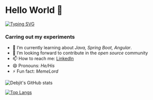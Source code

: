 # Hello World 👋

[![Typing SVG](https://readme-typing-svg.herokuapp.com?font=Sans+swrif&color=%2324F720&multiline=true&height=60&lines=Loading...+;Projects.exe)](https://git.io/typing-svg)

### Carring out my experiments

- 🌱 I’m currently learning about *Java, Spring Boot, Angular*.
- 👯 I’m looking forward to contribute in the *open source* community
- 📫 How to reach me: [LinkedIn](https://www.linkedin.com/in/debjit-karmakar-69666721a/) 
- 😄 Pronouns: *He/His*
- ⚡ Fun fact: *MemeLord*


![Debjit's GitHub stats](https://github-readme-stats.vercel.app/api?username=debjitl45&show_icons=true&theme=radical)


[![Top Langs](https://github-readme-stats.vercel.app/api/top-langs/?username=debjitl45&layout=compact&theme=radical)](https://github.com/debjitl45/github-readme-stats)







